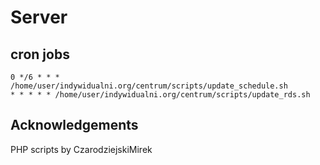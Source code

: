 Server
==============

cron jobs
--------------

    0 */6 * * * /home/user/indywidualni.org/centrum/scripts/update_schedule.sh
    * * * * * /home/user/indywidualni.org/centrum/scripts/update_rds.sh

Acknowledgements
--------------

PHP scripts by CzarodziejskiMirek